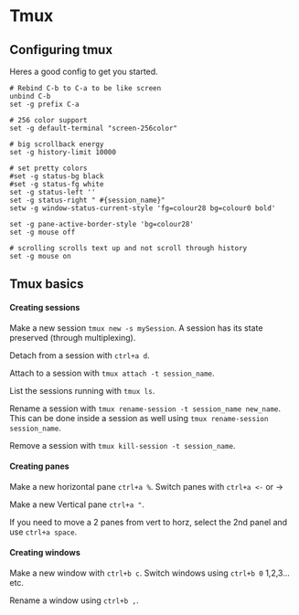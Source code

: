 # Tmux

## Configuring tmux

Heres a good config to get you started.

```none
# Rebind C-b to C-a to be like screen
unbind C-b
set -g prefix C-a

# 256 color support
set -g default-terminal "screen-256color"

# big scrollback energy
set -g history-limit 10000

# set pretty colors
#set -g status-bg black
#set -g status-fg white
set -g status-left ''
set -g status-right " #{session_name}"
setw -g window-status-current-style 'fg=colour28 bg=colour0 bold'

set -g pane-active-border-style 'bg=colour28'
set -g mouse off

# scrolling scrolls text up and not scroll through history
set -g mouse on
```

## Tmux basics

#### Creating sessions

Make a new session `tmux new -s mySession`. A session has its state preserved (through multiplexing).

Detach from a session with `ctrl+a d`.

Attach to a session with `tmux attach -t session_name`.

List the sessions running with `tmux ls`.

Rename a session with `tmux rename-session -t session_name new_name`. This can be done inside a session as well using `tmux rename-session session_name`.

Remove a session with `tmux kill-session -t session_name`.

#### Creating panes

Make a new horizontal pane `ctrl+a %`.
Switch panes with `ctrl+a <-` or ->

Make a new Vertical pane `ctrl+a "`.

If you need to move a 2 panes from vert to horz, select the 2nd panel and use `ctrl+a space`.

#### Creating windows

Make a new window with `ctrl+b c`.
Switch windows using `ctrl+b 0` 1,2,3... etc.

Rename a window using `ctrl+b ,`.
